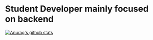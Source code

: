 # <b>Student Developer</b> mainly focused on <b>backend</b>
[![Anurag's github stats](https://github-readme-stats.vercel.app/api?username=liapisn)](https://github.com/anuraghazra/github-readme-stats)
